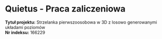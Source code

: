 # Quietus - Praca zaliczeniowa
**Tytuł projektu:** Strzelanka pierwszoosobowa w 3D z losowo generowanymi układami poziomów </br>
**Nr indeksu:** 166229
